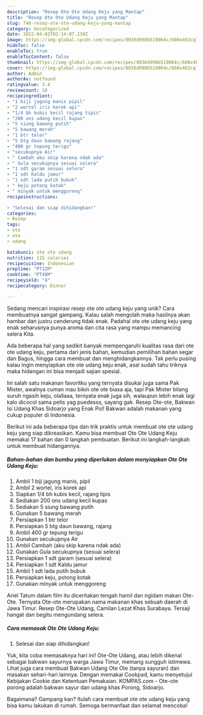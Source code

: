 ```yaml
---
description: "Resep Ote Ote Udang Keju yang Mantap"
title: "Resep Ote Ote Udang Keju yang Mantap"
slug: 748-resep-ote-ote-udang-keju-yang-mantap
category: Uncategorized
date: 2022-04-02T02:14:07.230Z
image: https://img-global.cpcdn.com/recipes/0036d998b519064c/680x482cq70/ote-ote-udang-keju-foto-resep-utama.jpg
hideToc: false
enableToc: true
enableTocContent: false
thumbnail: https://img-global.cpcdn.com/recipes/0036d998b519064c/680x482cq70/ote-ote-udang-keju-foto-resep-utama.jpg
cover: https://img-global.cpcdn.com/recipes/0036d998b519064c/680x482cq70/ote-ote-udang-keju-foto-resep-utama.jpg
author: Admin
authorAv: notfound
ratingvalue: 3.4
reviewcount: 18
recipeingredient:
- "1 biji jagung manis pipil"
- "2 wortel iris korek api"
- "1/4 bh kubis kecil rajang tipis"
- "200 ons udang kecil kupas"
- "5 siung bawang putih"
- "5 bawang merah"
- "1 btr telor"
- "5 btg daun bawang rajang"
- "400 gr tepung terigu"
- "secukupnya Air"
- " Cambah aku skip karena ndak ada"
- " Gula secukupnya sesuai selera"
- "1 sdt garam sesuai selera"
- "1 sdt Kaldu jamur"
- "1 sdt lada putih bubuk"
- " keju potong kotak"
- " minyak untuk menggoreng"
recipeinstructions:

- "Selesai dan siap dihidangkan!"
categories:
- Resep
tags:
- ote
- ote
- udang

katakunci: ote ote udang 
nutrition: 115 calories
recipecuisine: Indonesian
preptime: "PT32M"
cooktime: "PT48M"
recipeyield: "4"
recipecategory: Dinner

---
```





Sedang mencari inspirasi resep ote ote udang keju yang unik? Cara membuatnya sangat gampang. Kalau salah mengolah maka hasilnya akan hambar dan justru cenderung tidak enak. Padahal ote ote udang keju yang enak seharusnya punya aroma dan cita rasa yang mampu memancing selera Kita.





Ada beberapa hal yang sedikit banyak mempengaruhi kualitas rasa dari ote ote udang keju, pertama dari jenis bahan, kemudian pemilihan bahan segar dan Bagus, hingga cara membuat dan menghidangkannya. Tak perlu pusing kalau ingin menyiapkan ote ote udang keju enak,      asal sudah tahu triknya maka hidangan ini bisa menjadi sajian spesial.














Ini salah satu makanan favoritku yang ternyata disukai juga sama Pak Mister, awalnya cuman mau bikin ote ote biasa aja, tapi Pak Mister bilang suruh ngasih keju, olallaaa, ternyata enak juga sih, walaupun lebih enak lagi kalo dicocol sama petis yag puedesss, sayang gak. Resep Ote-ote, Bakwan Isi Udang Khas Sidoarjo yang Enak Pol! Bakwan adalah makanan yang cukup populer di Indonesia.






Berikut ini ada beberapa tips dan trik praktis untuk membuat ote ote udang keju yang siap dikreasikan. Kamu bisa membuat Ote Ote Udang Keju memakai 17 bahan dan 0 langkah pembuatan. Berikut ini langkah-langkah untuk membuat hidangannya.

<!--inarticleads1-->

##### Bahan-bahan dan bumbu yang diperlukan dalam menyiapkan Ote Ote Udang Keju:

1. Ambil 1 biji jagung manis, pipil
1. Ambil 2 wortel, iris korek api
1. Siapkan 1/4 bh kubis kecil, rajang tipis
1. Sediakan 200 ons udang kecil kupas
1. Sediakan 5 siung bawang putih
1. Gunakan 5 bawang merah
1. Persiapkan 1 btr telor
1. Persiapkan 5 btg daun bawang, rajang
1. Ambil 400 gr tepung terigu
1. Gunakan secukupnya Air
1. Ambil  Cambah (aku skip karena ndak ada)
1. Gunakan  Gula secukupnya (sesuai selera)
1. Persiapkan 1 sdt garam (sesuai selera)
1. Persiapkan 1 sdt Kaldu jamur
1. Ambil 1 sdt lada putih bubuk
1. Persiapkan  keju, potong kotak
1. Gunakan  minyak untuk menggoreng


Ariel Tatum dalam film itu diceritakan tengah hamil dan ngidam makan Ote-Ote. Ternyata Ote-ote merupakan nama makanan khas sebuah daerah di Jawa Timur. Resep Ote-Ote Udang, Camilan Lezat Khas Surabaya. Tersaji hangat dan begitu mengundang selera. 

<!--inarticleads2-->

##### Cara memasak Ote Ote Udang Keju:


1. Selesai dan siap dihidangkan!

Yuk, kita coba memasaknya hari ini! Ote-Ote Udang, atau lebih dikenal sebagai bakwan sayurnya warga Jawa Timur, memang sungguh istimewa. Lihat juga cara membuat Bakwan Udang Ote Ote (tanpa sayuran) dan masakan sehari-hari lainnya. Dengan memakai Cookpad, kamu menyetujui Kebijakan Cookie dan Ketentuan Pemakaian. KOMPAS.com - Ote-ote porong adalah bakwan sayur dan udang khas Porong, Sidoarjo. 

Bagaimana? Gampang kan? Itulah cara membuat ote ote udang keju yang bisa kamu lakukan di rumah. Semoga bermanfaat dan selamat mencoba!
